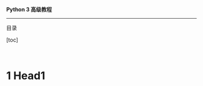 **Python 3 高级教程**

---

目录

[toc]

<div style="page-break-after: always;"></div>

&emsp;

# 1 Head1

